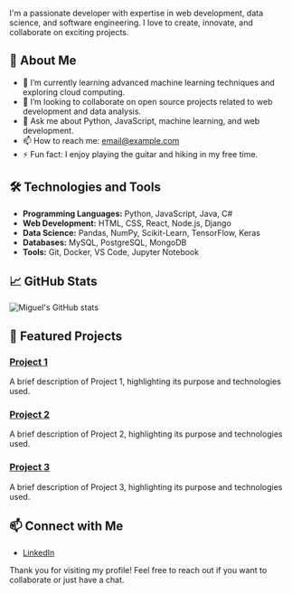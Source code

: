 
I'm a passionate developer with expertise in web development, data science, and software engineering. I love to create, innovate, and collaborate on exciting projects.

## 🚀 About Me

- 🌱 I’m currently learning advanced machine learning techniques and exploring cloud computing.
- 👯 I’m looking to collaborate on open source projects related to web development and data analysis.
- 💬 Ask me about Python, JavaScript, machine learning, and web development.
- 📫 How to reach me: [email@example.com](mailto:email@example.com)
- ⚡ Fun fact: I enjoy playing the guitar and hiking in my free time.

## 🛠️ Technologies and Tools

- **Programming Languages:** Python, JavaScript, Java, C#
- **Web Development:** HTML, CSS, React, Node.js, Django
- **Data Science:** Pandas, NumPy, Scikit-Learn, TensorFlow, Keras
- **Databases:** MySQL, PostgreSQL, MongoDB
- **Tools:** Git, Docker, VS Code, Jupyter Notebook

## 📈 GitHub Stats

![Miguel's GitHub stats](https://github-readme-stats.vercel.app/api?username=miguelgoncalves2024&show_icons=true&theme=radical)

## 📂 Featured Projects

### [Project 1](https://github.com/miguelgoncalves2024/project1)
A brief description of Project 1, highlighting its purpose and technologies used.

### [Project 2](https://github.com/miguelgoncalves2024/project2)
A brief description of Project 2, highlighting its purpose and technologies used.

### [Project 3](https://github.com/miguelgoncalves2024/project3)
A brief description of Project 3, highlighting its purpose and technologies used.

## 📫 Connect with Me

- [LinkedIn](https://www.linkedin.com/in/miguel-gon%C3%A7alves-087195169/?locale=en_US)

Thank you for visiting my profile! Feel free to reach out if you want to collaborate or just have a chat.
